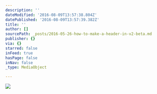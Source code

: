 ```yaml
---
description: ''
dateModified: '2016-08-09T13:57:38.804Z'
datePublished: '2016-08-09T13:57:39.382Z'
title: ''
author: []
sourcePath: _posts/2016-05-26-how-to-make-a-header-in-v2-beta.md
publisher: {}
via: {}
starred: false
inFeed: true
hasPage: false
inNav: false
_type: MediaObject

---
```

![](https://s3-us-west-2.amazonaws.com/the-grid-img/p/c469fd39dfa6901fb624d5a570eba47e0f13c352.jpg)